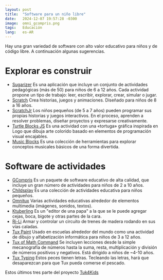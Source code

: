 ```yaml
---
layout: post
title:  "Software para un niño libre"
date:   2024-12-07 19:57:28 -0300
image:  omni_gcompris.png
tags:   Educación
lang:   es-AR
---
```

Hay una gran variedad de software con alto valor educativo para niños y de código libre. A continuación algunas sugerencias.


# Explorar es construir
- [Sugarizer][Sugarizer] Es una aplicación que incluye un conjunto de actividades pedagógicas (más de 50) para niños de 6 a 12 años. Cada actividad propone un tipo de trabajo: leer, escribir, explorar, crear, simular o jugar.
- [Scratch][Scratch] Crea historias, juegos y animaciones. Diseñado para niños de 8 a 16 años.
- [ScratchJr][ScratchJr] Los niños pequeños (de 5 a 7 años) pueden programar sus propias historias y juegos interactivos. En el proceso, aprenden a resolver problemas, diseñar proyectos y expresarse creativamente.
- [Turtle Blocks JS][Turtle Blocks JS] Es una actividad con una «tortuga» gráfica inspirada en Logo que dibuja arte colorido basado en elementos de programación visual encajables.
- [Music Blocks][Music Blocks] Es una colección de herramientas para explorar conceptos musicales básicos de una forma divertida.


# Software de actividades
- [GCompris][Gcompris] Es un paquete de software educativo de alta calidad, que incluye un gran número de actividades para niños de 2 a 10 años.
- [Childsplay][Childsplay] Es una colección de actividades educativa para niños pequeños.
- [Omnitux][Omnitux] Varias actividades educativas alrededor de elementos multimedia (imágenes, sonidos, textos).
- [Ktuberling][Kturbeling] Es un "editor de una papa" a la que se le puede agregar cejas, boca, bigote y otras partes de la cara.
- [Ri-Li][Ri-Li] Armar y controlar un circuito de trenes de madera rodando en sus vías caladas.
- [Tux Paint][TuxPaint] Usado en escuelas alrededor del mundo como una actividad de dibujo y alfabetización informática para niños de 3 a 12 años.
- [Tux of Math Command][Tux of Math Command] Se incluyen lecciones desde la simple mecanografía de números hasta la suma, resta, multiplicación y división de números positivos y negativos. Está dirigido a niños de ~4-10 años.
- [Tux Typing][TuxTyping] Estos peces tienen letras. Tecleando las letras, hará que desaparezcan para que Tux pueda comerse el pescado.

Estos últimos tres parte del proyecto [Tuk4Kids][Tux4Kids]


[Sugarizer]: https://sugarizer.org/
[Scratch]: https://scratch.mit.edu/
[ScratchJr]: https://scratchjr.org/
[Turtle Blocks JS]: https://turtle.sugarlabs.org/
[Music Blocks]: https://musicblocks.sugarlabs.org/
[Gcompris]: https://www.gcompris.net/
[Childsplay]: http://childsplay.sourceforge.net/
[Omnitux]: http://omnitux.sourceforge.net/
[Kturbeling]: https://games.kde.org/games/ktuberling/
[Ri-Li]: http://ri-li.sourceforge.net/download.html
[Tux of Math Command]:https://sourceforge.net/projects/tuxmath/
[TuxTyping]: http://www.tux4kids.com/tuxtyping.html
[Tux4Kids]: http://www.tux4kids.com/
[TuxPaint]: http://www.tuxpaint.org/ 
